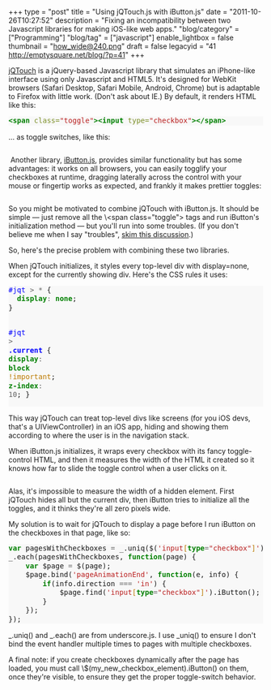 +++
type = "post"
title = "Using jQTouch.js with iButton.js"
date = "2011-10-26T10:27:52"
description = "Fixing an incompatibility between two Javascript libraries for making iOS-like web apps."
"blog/category" = ["Programming"]
"blog/tag" = ["javascript"]
enable_lightbox = false
thumbnail = "how_wide@240.png"
draft = false
legacyid = "41 http://emptysquare.net/blog/?p=41"
+++

<p><a href="http://www.jqtouch.com/">jQTouch</a> is a jQuery-based Javascript library
that simulates an iPhone-like interface using only Javascript and HTML5.
It's designed for WebKit browsers (Safari Desktop, Safari Mobile,
Android, Chrome) but is adaptable to Firefox with little work. (Don't
ask about IE.) By default, it renders HTML like this:</p>
<div class="codehilite" style="background: #f8f8f8"><pre style="line-height: 125%"><span style="color: #008000; font-weight: bold">&lt;span</span> <span style="color: #7D9029">class=</span><span style="color: #BA2121">&quot;toggle&quot;</span><span style="color: #008000; font-weight: bold">&gt;&lt;input</span> <span style="color: #7D9029">type=</span><span style="color: #BA2121">&quot;checkbox&quot;</span><span style="color: #008000; font-weight: bold">&gt;&lt;/span&gt;</span>
</pre></div>


<p>... as toggle switches, like this:</p>
<p><img style="display:block; margin-left:auto; margin-right:auto;" src="Screen-shot-2011-10-25-at-11.48.18-PM.png" title="" /></p>
<p>&nbsp;Another library,
<a href="http://www.givainc.com/labs/ibutton_jquery_plugin.htm">iButton.js</a>, provides
similar functionality but has some advantages: it works on all browsers,
you can easily togglify your checkboxes at runtime, dragging laterally
across the control with your mouse or fingertip works as expected, and
frankly it makes prettier toggles:</p>
<p><img style="display:block; margin-left:auto; margin-right:auto;" src="Screen-shot-2011-10-25-at-11.51.51-PM.png" title="" /></p>
<p>So you might be motivated to combine jQTouch with iButton.js. It should
be simple&nbsp;&mdash; just remove all the \&lt;span class="toggle"> tags and run
iButton's initialization method&nbsp;&mdash; but you'll run into some troubles. (If
you don't believe me when I say "troubles", <a href="http://groups.google.com/group/jqtouch/browse_thread/thread/38d5535369ed3511">skim this
discussion</a>.)</p>
<p>So, here's the precise problem with combining these two libraries.</p>
<p>When jQTouch initializes, it styles every top-level div with
display=none, except for the currently showing div. Here's the CSS rules
it uses:</p>
<div class="codehilite" style="background: #f8f8f8"><pre style="line-height: 125%"><span style="color: #0000FF">#jqt</span> <span style="color: #666666">&gt;</span> <span style="color: #666666">*</span> {
  <span style="color: #008000; font-weight: bold">display</span><span style="color: #666666">:</span> <span style="color: #008000; font-weight: bold">none</span>;
}

<span style="color: #0000FF">#jqt</span> <span style="color: #666666">&gt;</span> <span style="color: #0000FF; font-weight: bold">.current</span> {
  <span style="color: #008000; font-weight: bold">display</span><span style="color: #666666">:</span> <span style="color: #008000; font-weight: bold">block</span> <span style="color: #BC7A00">!important</span>;
  <span style="color: #008000; font-weight: bold">z-index</span><span style="color: #666666">:</span> <span style="color: #666666">10</span>;
}
</pre></div>


<p>This way jQTouch can treat top-level divs like screens (for you iOS
devs, that's a UIViewController) in an iOS app, hiding and showing them
according to where the user is in the navigation stack.</p>
<p>When iButton.js initializes, it wraps every checkbox with its fancy
toggle-control HTML, and then it measures the width of the HTML it
created so it knows how far to slide the toggle control when a user
clicks on it.</p>
<p><img style="display:block; margin-left:auto; margin-right:auto;" src="how_wide.png" title="" /></p>
<p>Alas, it's impossible to measure the width of a hidden element. First
jQTouch hides all but the current div, then iButton tries to initialize
all the toggles, and it thinks they're all zero pixels wide.</p>
<p>My solution is to wait for jQTouch to display a page before I run
iButton on the checkboxes in that page, like so:</p>
<div class="codehilite" style="background: #f8f8f8"><pre style="line-height: 125%"><span style="color: #008000; font-weight: bold">var</span> pagesWithCheckboxes <span style="color: #666666">=</span> _.uniq($(<span style="color: #BA2121">&#39;input</span><span style="color: #BC7A00">[</span><span style="color: #008000; font-weight: bold">type</span><span style="color: #666666">=</span><span style="color: #BA2121">&quot;checkbox&quot;</span><span style="color: #BC7A00">]</span><span style="color: #BA2121">&#39;</span>).closest(<span style="color: #BA2121">&#39;div.page&#39;</span>));
_.each(pagesWithCheckboxes, <span style="color: #008000; font-weight: bold">function</span>(page) {
    <span style="color: #008000; font-weight: bold">var</span> $page <span style="color: #666666">=</span> $(page);
    $page.bind(<span style="color: #BA2121">&#39;pageAnimationEnd&#39;</span>, <span style="color: #008000; font-weight: bold">function</span>(e, info) {
        <span style="color: #008000; font-weight: bold">if</span>(info.direction <span style="color: #666666">===</span> <span style="color: #BA2121">&#39;in&#39;</span>) {
            $page.find(<span style="color: #BA2121">&#39;input</span><span style="color: #BC7A00">[</span><span style="color: #008000; font-weight: bold">type</span><span style="color: #666666">=</span><span style="color: #BA2121">&quot;checkbox&quot;</span><span style="color: #BC7A00">]</span><span style="color: #BA2121">&#39;</span>).iButton();
        }
    });
});
</pre></div>


<p>_.uniq() and _.each() are from underscore.js. I use _uniq() to ensure
I don't bind the event handler multiple times to pages with multiple
checkboxes.</p>
<p>A final note: if you create checkboxes dynamically after the page has
loaded, you must call \$(my_new_checkbox_element).iButton() on them,
once they're visible, to ensure they get the proper toggle-switch
behavior.</p>
    